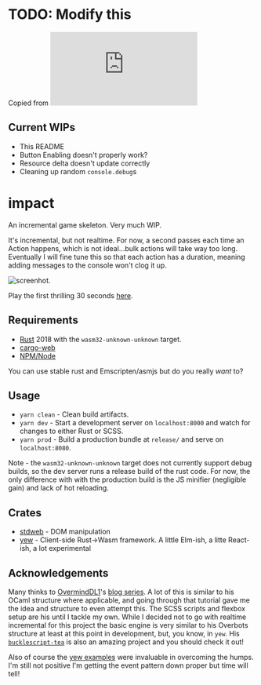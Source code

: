 # TODO: Modify this

Copied from ![here](https://raw.githubusercontent.com/deciduously/impact/master/README.md)

## Current WIPs

* This README
* Button Enabling doesn't properly work?
* Resource delta doesn't update correctly
* Cleaning up random `console.debug`s

# impact
An incremental game skeleton. Very much WIP.

It's incremental, but not realtime.  For now, a second passes each time an Action happens, which is not ideal...bulk actions will take way too long.  Eventually I will fine tune this so that each action has a duration, meaning adding messages to the console won't clog it up.

![screenhot](https://i.imgur.com/siTfdFc.png).

Play the first thrilling 30 seconds [here](http://deciduously.com/impact).

## Requirements

* [Rust](https://www.rust-lang.org/en-US/) 2018 with the `wasm32-unknown-unknown` target.
* [cargo-web](https://github.com/koute/cargo-web)
* [NPM/Node](https://nodejs.org/en/download/)

You can use stable rust and Emscripten/asmjs but do you really *want* to?

## Usage

* `yarn clean` - Clean build artifacts.
* `yarn dev` - Start a development server on `localhost:8000` and watch for changes to either Rust or SCSS.
* `yarn prod` - Build a production bundle at `release/` and serve on `localhost:8080`.

Note - the `wasm32-unknown-unknown` target does not currently support debug builds, so the dev server runs a release build of the rust code.  For now, the only difference with with the production build is the JS minifier (negligible gain) and lack of hot reloading.

## Crates

* [stdweb](https://github.com/koute/stdweb) - DOM manipulation
* [yew](https://github.com/DenisKolodin/yew) - Client-side Rust->Wasm framework.  A little Elm-ish, a litte React-ish, a lot experimental

## Acknowledgements

Many thinks to [OvermindDL1](https://github.com/overminddl1)'s [blog series](http://blog.overminddl1.com/tags/overbots/).  A lot of this is similar to his OCaml structure where applicable, and going through that tutorial gave me the idea and structure to even attempt this.  The SCSS scripts and flexbox setup are his until I tackle my own.  While I decided not to go with realtime incremental for this project the basic engine is very similar to his Overbots structure at least at this point in development, but, you know, in `yew`.  His [`bucklescript-tea`](https://github.com/OvermindDL1/bucklescript-tea) is also an amazing project and you should check it out!

Also of course the [yew examples](https://github.com/DenisKolodin/yew/tree/master/examples) were invaluable in overcoming the humps.  I'm still not positive I'm getting the event pattern down proper but time will tell!